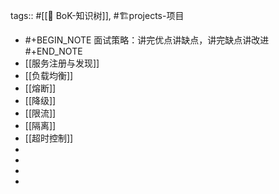 tags:: #[[🌲 BoK-知识树]], #🏗️projects-项目

- #+BEGIN_NOTE
  面试策略：讲完优点讲缺点，讲完缺点讲改进
  #+END_NOTE
- [[服务注册与发现]]
- [[负载均衡]]
- [[熔断]]
- [[降级]]
- [[限流]]
- [[隔离]]
- [[超时控制]]
-
-
-
-